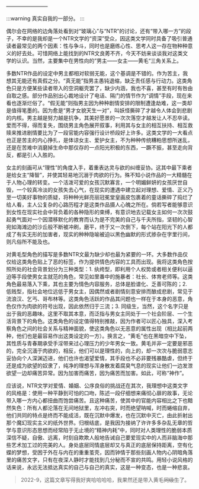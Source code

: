 ————————

:::warning
真实自我的一部分。
:::

偶尔会在网络的边角落处看到对“玻璃心”与“NTR”的讨论，还有“带入哪一方”的段子，不幸的是我却是一个NTR文学的“资深”受众，因这类文学同时具备了吸引普通读者最常见的两个因素：性与争斗，同时也是磨练心性、思考人这一存在物种种意义的好去处。可惜网络上能找到的NTR文良莠不齐，今天不妨来谈谈我对这类文学的认识。当然，主要集中在男性向的”男主——女主——黄毛“三角关系上。

多数NTR作品的设定中男主都相对软弱无能，这个基调是不错的。作为苦主，我想其无能还有真假之分。“真无能”指男主愚钝退缩，缺乏责任感与行动力。这类角色只是方便某些读者带入的空洞躯壳罢了，缺少内涵，我也不喜，甚至有时有咎由自取之感。部分作品别出心裁地设计了电话、隔门的情节作为“调情”手段，现在来看也逐渐烂俗了。“假无能”则指男主因为种种剧情安排的限制遭逢劫难，这一类却是值得笔墨的。因为愈是“男才女貌天生一对”，叫妖怪撕碎了才越令人体会到悲剧的内核。男主越是努力越是抗争，其美好愿景的一次次落空才越发让人不忍卒读。爱而不得，得而复失，围绕男主角色展开叙事，利用其与女主的相互扶持、相互救赎来推进剧情要比为了一段官能内容强行设计桥段好上许多。这类文学的一大看点也正是苦主的内心挣扎，是体谅女主、爱护女主，不为种种传统糟粕思想所迷乱，还是在苦难中消磨掉生命中那仅存的一点阳光积极的东西，一蹶不振，甚至走向背反，都是引人入胜的。

女主的刻画可从“理性”的角度入手，着重表达灵与欲的纠缠妥协。这其中最下乘者是给女主“降智”，并使其轻易地沉溺于肉欲的行为。殊不知小说作品的一大精髓在于人物心理的转变。一个活泼可爱的女孩沉默寡言，一个明媚鲜妍的女孩厌世自毁，一个较真冷淡的女孩失去心气，在现实的遭遇中建立起对理想、爱情、正义乃至一切美好事物的质疑，将种种光鲜亮丽冠冕堂皇画皮包裹着的童话撕碎了捣烂了给人看，主人公复杂的心路历程才是这类作品摄人心魄之所在。倘若写者能够意识到女性在现实社会中背负着的各种隐形的束缚，有意识地去记载女主如何一次次鼓起勇气面对一个因潜移默化的教育而认为是不完美的自己与千夫所指，坚韧的心智宛如海滩边的沙丘般不断被冲刷，磨平，终于又一次倒下，每个站在阳光下的人都成了有实无形的加害者，现实的种种隐喻被迫以黑色幽默的形式掺杂在字里行间，则凡俗所不能及也。

对黄毛型角色的描写是多数NTR文最为缺少却也最为紧要的一环。大多数作品仅仅给这类角色贴上了恶的标签，作为提供情色内容的工具而出现。我将这类角色按照所处的社会背景划分为三种类型：1. 纨绔型，即利用个人权势或者相关便利以逼迫等手段使男女主就范的角色，常见如里番中的施暴者：社长、体育老师等。这类角色最易落入下乘，其也主要为情色内容服务，总体是脸谱化、乏善可陈的；2. 低贱型，指社会地位远低于男女主，因偶然或者剧情刻意安排而酿成悲剧，常见于流浪汉、乞丐、哥布林等。这类角色活跃的作品其问题也一样在于本身的恶意，角色仅作为肉欲的符号出现，因此依然归于三流；3. 同级生，当然，这个名字只是出于我的恶趣味。这里不取其本意，而泛指与男女主同处于一个社会阶层、一个生活背景下的角色。这类角色的设定值得特别推敲，因为作者可以匠心独具，深入考察角色之间的社会关系与精神面貌，使这类角色以无恶意的属性出现（相比起前两种，他们也是最容易作出这类设定的一方）。换言之，“黄毛”也在黑暗空中下坠，其性质与青春期承受手淫带来过心理压力的少年男女一致。黄毛并非一定要是邪恶的，完全沉湎于肉欲的，相反，他们可以是理性的，向上的，却一次次与脆弱意志妥协向个人深渊迈进，他们也许也渴望爱情，其手段也不必非要残暴酷虐，但终于还是成为欲望的奴隶了，纯净的理想与浑身散发着腐臭气息的现实让他们一边发泄欲望一边却痛苦异常。因为加害而痛苦，因为痛苦而加害。如此，可称“神作”。

应该说，NTR文学对爱情、婚姻、公序良俗的挑战还在其次，我理想中这类文字的风格是：使用一种平静到可怕的口吻，陈述一段仔细想来痛彻心扉的故事，无论带入哪一方内心都扭曲而饱尝痛苦。且这种痛苦，使其中的官能内容相比之下也黯然失色：所有人都沦落在无间地狱里，左冲右突，时而绝望呐喊，时而蜷缩自弃，他们共同的特点是终而不能成活，既在沉默中爆发，也在沉默中灭亡，由此折射出那个魔幻现实主义的纸外世界。归根结底，是我因为接纳了许许多多杂乱无章的哲学与意识形态思想而经常陷于无止境的“精神内耗”中，同时对人类理性的脆弱本质深信不疑，自傲、远离，时刻自欺欺人般地告诫自己要爱现实中的人而非脑海中那些艺术加工过的完美的人。身处底层同情底层却又与真正的底层保持距离，空有化蝶的梦想，受困于外在与内在的重重茧壳，因而钟情于那些刻画人物内心阴暗角落里的痛苦文字，只有在夜深人静时才能找到几分秘而不宣的共鸣。用轻小说风格的话来说，永远无法抵达真实的自己与自己的真实，这是一种变态，也是一种悲哀。

> 2022-9，这篇文章写得我好爽哈哈哈哈，我果然还是带入黄毛~~同级生~~了。
